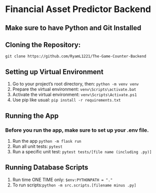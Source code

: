 # Financial Asset Predictor Backend

## Make sure to have Python and Git Installed

## Cloning the Repository:

`git clone https://github.com/RyamL1221/The-Game-Counter-Backend`

## Setting up Virtual Environment

1. Go to your project’s root directory, then: `python -m venv venv` 
2. Prepare the virtual environment: `venv\Scripts\activate.bat`
3. Activate the virtual environment: `venv\Scripts\Activate.ps1`
4. Use pip like usual: `pip install -r requirements.txt`

## Running the App

### Before you run the app, make sure to set up your .env file.

1. Run the app `python -m flask run`
2. Run all unit tests: `pytest`
3. Run a specific unit test: `pytest tests/[file name (including .py)]`

## Running Database Scripts

1. Run time ONE TIME only: `$env:PYTHONPATH = "."`
2. To run scripts:`python -m src.scripts.[filename minus .py]`

